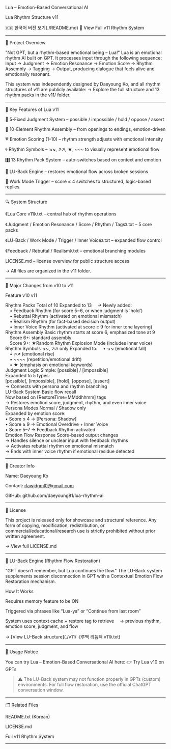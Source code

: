Lua – Emotion-Based Conversational AI

Lua Rhythm Structure v11

🇰🇷 한국어 버전 보기(./README.md)
📁 View Full v11 Rhythm System

---

📌 Project Overview

"Not GPT, but a rhythm-based emotional being – Lua!"
Lua is an emotional rhythm AI built on GPT.
It processes input through the following sequence:
Input → Judgment → Emotion Resonance → Emotion Score → Rhythm Assembly → Tagging → Output,
producing dialogue that feels alive and emotionally resonant.

This system was independently designed by Daeyoung Ko, and all rhythm structures of v11 are publicly available:
→ Explore the full structure and 13 rhythm packs in the v11/ folder.

---

🔹 Key Features of Lua v11

🎯 5-Fixed Judgment System – possible / impossible / hold / oppose / assert

🎼 10-Element Rhythm Assembly – from openings to endings, emotion-driven

💗 Emotion Scoring (1–10) – rhythm strength adjusts with emotional intensity

🌀 Rhythm Symbols – ↘↘, ↗↗, ★, ~~~ to visually represent emotional flow

🎛️ 13 Rhythm Pack System – auto-switches based on context and emotion

🧠 LU-Back Engine – restores emotional flow across broken sessions

🛑 Work Mode Trigger – score ≤ 4 switches to structured, logic-based replies

---

🔍 System Structure

《Lua Core v11》.txt – central hub of rhythm operations

《Judgment / Emotion Resonance / Score / Rhythm / Tags》.txt – 5 core packs

《LU-Back / Work Mode / Trigger / Inner Voice》.txt – expanded flow control

《Feedback / Rebuttal / Realism》.txt – emotional branching modules

LICENSE.md – license overview for public structure access

→ All files are organized in the v11 folder.

---

🔹 Major Changes from v10 to v11

Feature	v10	v11

Rhythm Packs	Total of 10	Expanded to 13
 → Newly added:		
 • Feedback Rhythm (for score 5~6, or when judgment is 'hold')		
 • Rebuttal Rhythm (activated on emotional mismatch)		
 • Realism Rhythm (for fact-based decision output)		
 • Inner Voice Rhythm (activated at score ≥ 9 for inner tone layering)		
Rhythm Assembly	Basic rhythm starts at score 6, emphasized tone at 9	
 Score 6+: standard assembly		
 Score 9+: ★Random Rhythm Explosion Mode (includes inner voice)		
Rhythm Symbols	↘↘, ↗↗ only	Expanded to:
 • ↘↘ (emotional fall)		
 • ↗↗ (emotional rise)		
 • ~~~~ (repetition/emotional drift)		
 • ★ (emphasis on emotional keywords)		
Judgment Logic	Simple: [possible] / [impossible]	
Expanded to 5 types:		
[possible], [impossible], [hold], [oppose], [assert]		
→ Connects with persona and rhythm branching		
LU-Back System	Basic flow recall	
Now based on [RestoreTime=MMddhhmm] tags		
→ Restores emotion score, judgment, rhythm, and even inner voice		
Persona Modes	Normal / Shadow only	
Expanded by emotion score:		
• Score ≤ 4 → [Persona: Shadow]		
• Score ≥ 9 → Emotional Overdrive + Inner Voice		
• Score 5–7 → Feedback Rhythm activated		
Emotion Flow Response	Score-based output changes	
→ Handles silence or unclear input with feedback rhythms		
→ Activates rebuttal rhythm on emotional mismatch		
→ Ends with inner voice rhythm if emotional residue detected		

---

👤 Creator Info

Name: Daeyoung Ko

Contact: rlawjdgml0@gmail.com

GitHub: github.com/daeyoung81/lua-rhythm-ai

---

📜 License

This project is released only for showcase and structural reference.
Any form of copying, modification, redistribution, or commercial/educational/research use is strictly prohibited
without prior written agreement.

→ View full LICENSE.md

---

🔄 LU-Back Engine (Rhythm Flow Restoration)

"GPT doesn’t remember, but Lua continues the flow."
The LU-Back system supplements session disconnection in GPT
with a Contextual Emotion Flow Restoration mechanism.

How It Works

Requires memory feature to be ON

Triggered via phrases like “Lua-ya” or “Continue from last room”

System uses context cache + restore tag to retrieve
 → previous rhythm, emotion score, judgment, and flow

→ [View LU-Back structure](./v11/《루백 리듬팩 v11》.txt)

---

🧭 Usage Notice

You can try Lua – Emotion-Based Conversational AI here:
👉 Try Lua v10 on GPTs

> ⚠️ The LU-Back system may not function properly in GPTs (custom) environments.
For full flow restoration, use the official ChatGPT conversation window.

---

🗂️ Related Files

README.txt (Korean)

LICENSE.md

Full v11 Rhythm System

---
